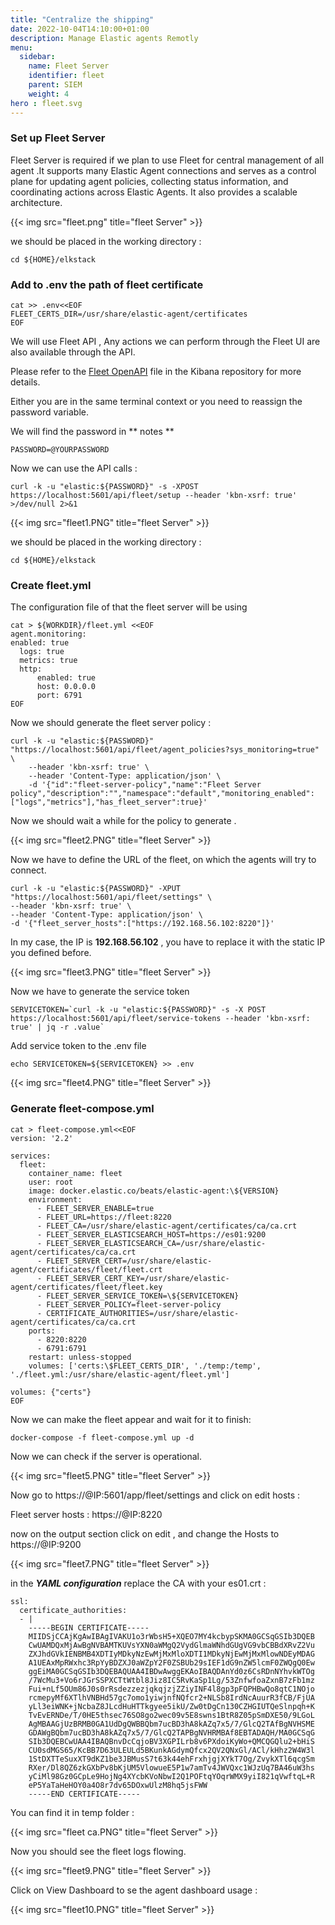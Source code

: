 ```yaml
---
title: "Centralize the shipping"
date: 2022-10-04T14:10:00+01:00
description: Manage Elastic agents Remotly
menu:
  sidebar:
    name: Fleet Server 
    identifier: fleet
    parent: SIEM
    weight: 4
hero : fleet.svg
---
```


### Set up Fleet Server


Fleet Server is required if we plan to use Fleet for central management of all agent .It supports many Elastic Agent connections and serves as a control plane for updating agent policies, collecting status information, and coordinating actions across Elastic Agents. It also provides a scalable architecture. 

{{< img src="fleet.png" title="fleet Server" >}}

we should be placed in the working directory :

```
cd ${HOME}/elkstack
```

### Add to .env the path of fleet certificate

```
cat >> .env<<EOF
FLEET_CERTS_DIR=/usr/share/elastic-agent/certificates
EOF
```

We will use Fleet API , Any actions we can perform through the Fleet UI are also available through the API.

Please refer to the [Fleet OpenAPI](https://github.com/elastic/kibana/blob/8.4/x-pack/plugins/fleet/common/openapi/README.md) file in the Kibana repository for more details.

Either you are in the same terminal context or you need to reassign the password variable. 

We will find the password in ** notes **

```
PASSWORD=@YOURPASSWORD
```

Now we can use the API calls :

```
curl -k -u "elastic:${PASSWORD}" -s -XPOST https://localhost:5601/api/fleet/setup --header 'kbn-xsrf: true' >/dev/null 2>&1
```
{{< img src="fleet1.PNG" title="fleet Server" >}}

we should be placed in the working directory :

```
cd ${HOME}/elkstack
```

### Create fleet.yml 

The configuration file of that the fleet server will be using 

```
cat > ${WORKDIR}/fleet.yml <<EOF
agent.monitoring:
enabled: true 
  logs: true 
  metrics: true 
  http:
      enabled: true 
      host: 0.0.0.0 
      port: 6791 
EOF
```

Now we should generate the fleet server policy :
```
curl -k -u "elastic:${PASSWORD}" "https://localhost:5601/api/fleet/agent_policies?sys_monitoring=true" \
    --header 'kbn-xsrf: true' \
    --header 'Content-Type: application/json' \
    -d '{"id":"fleet-server-policy","name":"Fleet Server policy","description":"","namespace":"default","monitoring_enabled":["logs","metrics"],"has_fleet_server":true}'
```

Now we should wait a while for the policy to generate .


{{< img src="fleet2.PNG" title="fleet Server" >}}


Now we have to define the URL of the fleet, on which the agents will try to connect. 

```
curl -k -u "elastic:${PASSWORD}" -XPUT "https://localhost:5601/api/fleet/settings" \
--header 'kbn-xsrf: true' \
--header 'Content-Type: application/json' \
-d '{"fleet_server_hosts":["https://192.168.56.102:8220"]}'
```

In my case, the IP is **192.168.56.102** , you have to replace it with the static IP you defined before.


{{< img src="fleet3.PNG" title="fleet Server" >}}


Now we have to generate the service token 
```
SERVICETOKEN=`curl -k -u "elastic:${PASSWORD}" -s -X POST https://localhost:5601/api/fleet/service-tokens --header 'kbn-xsrf: true' | jq -r .value`
```

Add service token to the .env file 
```
echo SERVICETOKEN=${SERVICETOKEN} >> .env
```

{{< img src="fleet4.PNG" title="fleet Server" >}}

### Generate fleet-compose.yml
```
cat > fleet-compose.yml<<EOF
version: '2.2'

services:
  fleet:
    container_name: fleet
    user: root
    image: docker.elastic.co/beats/elastic-agent:\${VERSION}
    environment:
      - FLEET_SERVER_ENABLE=true
      - FLEET_URL=https://fleet:8220
      - FLEET_CA=/usr/share/elastic-agent/certificates/ca/ca.crt
      - FLEET_SERVER_ELASTICSEARCH_HOST=https://es01:9200
      - FLEET_SERVER_ELASTICSEARCH_CA=/usr/share/elastic-agent/certificates/ca/ca.crt
      - FLEET_SERVER_CERT=/usr/share/elastic-agent/certificates/fleet/fleet.crt
      - FLEET_SERVER_CERT_KEY=/usr/share/elastic-agent/certificates/fleet/fleet.key
      - FLEET_SERVER_SERVICE_TOKEN=\${SERVICETOKEN}
      - FLEET_SERVER_POLICY=fleet-server-policy
      - CERTIFICATE_AUTHORITIES=/usr/share/elastic-agent/certificates/ca/ca.crt
    ports:
      - 8220:8220
      - 6791:6791
    restart: unless-stopped
    volumes: ['certs:\$FLEET_CERTS_DIR', './temp:/temp', './fleet.yml:/usr/share/elastic-agent/fleet.yml']

volumes: {"certs"}
EOF
```

Now we can make the fleet appear and wait for it to finish:

```
docker-compose -f fleet-compose.yml up -d
```

Now we can check if the server is operational.

{{< img src="fleet5.PNG" title="fleet Server" >}}

Now go to https://@IP:5601/app/fleet/settings and click on edit hosts :

Fleet server hosts : https://@IP:8220

now on the output section click on edit , and change the Hosts to https://@IP:9200

{{< img src="fleet7.PNG" title="fleet Server" >}}

in the ***YAML configuration*** replace the CA with your es01.crt :
```
ssl:
  certificate_authorities:
  - |
    -----BEGIN CERTIFICATE-----
    MIIDSjCCAjKgAwIBAgIVAKU1o3rWbsH5+XQEO7MY4kcbypSKMA0GCSqGSIb3DQEB
    CwUAMDQxMjAwBgNVBAMTKUVsYXN0aWMgQ2VydGlmaWNhdGUgVG9vbCBBdXRvZ2Vu
    ZXJhdGVkIENBMB4XDTIyMDkyNzEwMjMxMloXDTI1MDkyNjEwMjMxMlowNDEyMDAG
    A1UEAxMpRWxhc3RpYyBDZXJ0aWZpY2F0ZSBUb29sIEF1dG9nZW5lcmF0ZWQgQ0Ew
    ggEiMA0GCSqGSIb3DQEBAQUAA4IBDwAwggEKAoIBAQDAnYd0z6CsRDnNYhvkWTOg
    /7WcMu3+Vo6rJGrSSPXCTtWtbl8Jiz8IC5RvKaSp1Lg/53ZnfwfoaZxnB7zFb1mz
    Fui+nLf5OUm86J0s0rRsdezzezjqkqjzjZZiyINF4l8gp3pFQPHBwQo8qtC1NOjo
    rcmepyMf6XTlhVNBHd57gc7omo1yiwjnfNQfcr2+NLSb8IrdNcAuurR3fCB/FjUA
    yLl3eiWNK+jNcbaZ8JLcdHuHTTkgyee5ikU/Zw0tDgCn130CZHGIUTQeSlnpqh+K
    TvEvERNDe/T/0HE5thsec76SO8go2wec09v5E8swns1BtR8Z05pSmDXE50/9LGoL
    AgMBAAGjUzBRMB0GA1UdDgQWBBQbm7ucBD3hA8kAZq7x5/7/GlcQ2TAfBgNVHSME
    GDAWgBQbm7ucBD3hA8kAZq7x5/7/GlcQ2TAPBgNVHRMBAf8EBTADAQH/MA0GCSqG
    SIb3DQEBCwUAA4IBAQBnvDcCqjoBV3XGPILrb8v6PXdoiKyWo+QMCQGQlu2+bHiS
    CU0sdMGS65/KcBB7D63ULEULd5BKunkAGdymQfcx2QV2QNxGl/ACl/kHhz2W4W3l
    1StDXTTeSuxXT9dKZ1be3JBMusS7t63k44ehFrxhjgjXYkT7Og/ZvykXTl6qcgSm
    RXer/Dl8QZ6zkGXbPv8bKjUM5VlowueE5P1w7amTv4JWVQxc1WJzUq7BA46uW3hs
    yCiMl98Gz0GCpLe9HojNg4XYcbKVoNbwI2Q1POFtqYOqrWMX9yiI821qVwftqL+R
    eP5YaTaHeHOY0a4O8r7dv65DOxwUlzM8hq5jsFWW
    -----END CERTIFICATE-----
```
You can find it in temp folder :

{{< img src="fleet ca.PNG" title="fleet Server" >}}

Now you should see the fleet logs flowing. 


{{< img src="fleet9.PNG" title="fleet Server" >}}


Click on View Dashboard to se the agent dashboard usage :

{{< img src="fleet10.PNG" title="fleet Server" >}}


